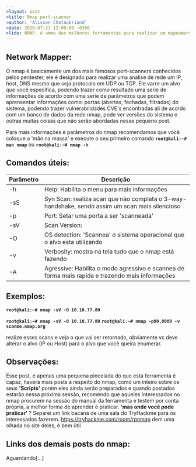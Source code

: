```yaml
---
>layout: post
>title: Nmap port-scanner
>author: 'Alisson Chataubriand'
>date: 2020-07-23 12:00:00 -0300
>lide: NMAP. é umma das melhores ferramentas para realizar um mapeamento de rede, que já vem instalado no kali linux e é essencial para um pentester, pois ele tem >diversas funções, e é extremamente confiavel e estável  
---
```


## Network Mapper:

O nmap é basicamente um dos mais famosos port-scanners conhecidos pelos pentester, ele é designado para realizar uma analise de rede um IP, host, DNS mesmo que seja  protocolo em UDP ou TCP. Ele varre um alvo que você especifica, podendo trazer como resultado uma serie de informações de acordo com uma serie de parâmetros que podem aprensentar informações como: portas (abertas, fechadas, filtradas) do sistema, podendo trazer vulnerabilidades CVE's encontradas ali de acordo com um banco de dados da rede nmap, pode ver versões do sistema e outras muitas coisas que não serão abordadas nesse pequeno post.

Para mais informações e parâmetros do nmap recomendamos que você coloque a 'mão na massa' e execute o seu primeiro comando 
**`root@kali:~# man nmap`** ou **`root@kali:~# nmap -h`**.

## Comandos úteis:

<table class="table">
  <thead>
    <tr>
      <th scope="col">Parâmetro</th>
      <th scope="col">Descrição</th>
    </tr>
  </thead>
  <tbody>
    <tr>
      <td>-h</td>
      <td>Help: Habilita o menu para mais informações</td>
    </tr>
    <tr>
      <td>-sS</td>
      <td>Syn Scan:
      realiza scan que não completa o 3-way-handshake, sendo assim um scan mais silencioso </td>
    </tr>
    <tr>
      <td>-p</td>
      <td>Port: Setar uma porta a ser 'scanneada'</td>
    </tr>
    <tr>
      <td>-sV</td>
      <td>Scan Version:</td>
    </tr>    
    <tr>
     <td>-O</td>
     <td>OS detection: 'Scannea'  o sistema operacional que o alvo esta utilizando</td>
    </tr>
    <tr>
     <td>-v</td>
     <td>Verbosity: mostra na tela tudo que o nmap está fazendo</td>
    </tr>
    <tr>
     <td>-A</td>
     <td>Agressive: Habilita o modo agressivo e scannea de forma mais rapida e trazendo mais informações</td>
    </tr>
    
  </tbody>
</table>


## Exemplos:

**`root@kali:~# nmap -sV -O 10.10.77.80`**

**`root@kali:~# nmap -sV -O 10.10.77.80`**
**`root@kali:~# nmap -p80,8080 -v scanme.nmap.org`**

realize esses scans e veja o que vai ser retornado, obviamente vc deve alterar o alvo (IP ou Host) para o alvo que você queira enumerar.




## Observações:

Esse post, é apenas uma pequena pincelada do que esta ferramenta é capaz, haverá mais posts a respeito do nmap, como um inteiro sobre os seus **'Scripts'** porém eles ainda serão preparados e quando postados estarão nessa próxima sessão, recomendo que aqueles interessados no nmap procurem na sessão do manual da ferramenta e testem por conta própria, a melhor forma de aprender é praticar. **'mas onde você pode praticar'** ?
Separei um link bacana de uma sala do TryHackme para os interessados fazerem. https://tryhackme.com/room/rpnmap dem uma olhada no site deles, é bem útil 

## Links dos demais posts do nmap:
Aguardando[...]


